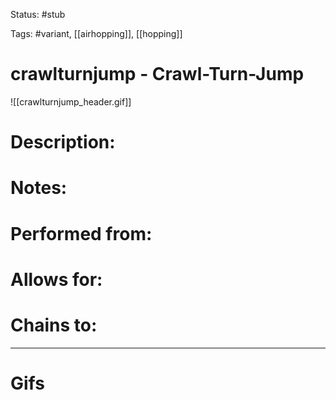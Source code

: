 Status: #stub

Tags: #variant, [[airhopping]], [[hopping]]

# crawlturnjump - Crawl-Turn-Jump
![[crawlturnjump_header.gif]]
# Description:


# Notes:


# Performed from:


# Allows for:


# Chains to:


___
# Gifs
